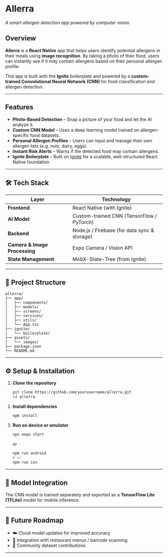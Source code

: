 # Allerra

*A smart allergen detection app powered by computer vision.*

## Overview

**Allerra** is a **React Native** app that helps users identify potential allergens in their meals using **image recognition**.
By taking a photo of their food, users can instantly see if it may contain allergens based on their personal allergen profile.

This app is built with the **Ignite** boilerplate and powered by a **custom-trained Convolutional Neural Network (CNN)** for food classification and allergen detection.

---

## Features

* **Photo-Based Detection** – Snap a picture of your food and let the AI analyze it.
* **Custom CNN Model** – Uses a deep learning model trained on allergen-specific food datasets.
* **Personal Allergen Profiles** – Users can input and manage their own allergen lists (e.g. nuts, dairy, eggs).
* **Instant Risk Alerts** – Warns if the detected food may contain allergens.
* **Ignite Boilerplate** – Built on [Ignite](https://github.com/infinitered/ignite) for a scalable, well-structured React Native foundation.

---

## 🛠️ Tech Stack

| Layer                         | Technology                                   |
| ----------------------------- | -------------------------------------------- |
| **Frontend**                  | React Native (with Ignite)                   |
| **AI Model**                  | Custom-trained CNN (TensorFlow / PyTorch)    |
| **Backend**                   | Node.js / Firebase (for data sync & storage) |
| **Camera & Image Processing** | Expo Camera / Vision API                     |
| **State Management**          | MobX-State-Tree (from Ignite)                |

---

## 🧩 Project Structure

```
allerra/
├── app/
│   ├── components/
│   ├── models/
│   ├── screens/
│   ├── services/
│   ├── utils/
│   └── App.tsx
├── ignite/
│   └── boilerplate/
├── assets/
│   └── images/
├── package.json
└── README.md
```

---

## ⚙️ Setup & Installation

1. **Clone the repository**

   ```bash
   git clone https://github.com/yourusername/allerra.git
   cd allerra
   ```

2. **Install dependencies**

   ```bash
   npm install
   ```

3. **Run on device or emulator**

   ```bash
   npx expo start
   ```

   or

   ```bash
   npm run android
   # or
   npm run ios
   ```

---

## 🧠 Model Integration

The CNN model is trained separately and exported as a **TensorFlow Lite (TFLite)**  model for mobile inference.

---

## 🔮 Future Roadmap

* ☁️ Cloud model updates for improved accuracy
* 🍴 Integration with restaurant menus / barcode scanning
* 💬 Community dataset contributions

---



<!-- ## Getting Started

```bash
npm install --legacy-peer-deps
npm run start
```

To make things work on your local simulator, or on your phone, you need first to [run `eas build`](https://github.com/infinitered/ignite/blob/master/docs/expo/EAS.md). We have many shortcuts on `package.json` to make it easier:

```bash
npm run build:ios:sim # build for ios simulator
npm run build:ios:device # build for ios device
npm run build:ios:prod # build for ios device
```

### `./assets` directory

This directory is designed to organize and store various assets, making it easy for you to manage and use them in your application. The assets are further categorized into subdirectories, including `icons` and `images`:

```tree
assets
├── icons
└── images
```

**icons**
This is where your icon assets will live. These icons can be used for buttons, navigation elements, or any other UI components. The recommended format for icons is PNG, but other formats can be used as well.

Ignite comes with a built-in `Icon` component. You can find detailed usage instructions in the [docs](https://github.com/infinitered/ignite/blob/master/docs/boilerplate/app/components/Icon.md).

**images**
This is where your images will live, such as background images, logos, or any other graphics. You can use various formats such as PNG, JPEG, or GIF for your images.

Another valuable built-in component within Ignite is the `AutoImage` component. You can find detailed usage instructions in the [docs](https://github.com/infinitered/ignite/blob/master/docs/Components-AutoImage.md).

How to use your `icon` or `image` assets:

```typescript
import { Image } from 'react-native';

const MyComponent = () => {
  return (
    <Image source={require('assets/images/my_image.png')} />
  );
};
```

## Running Maestro end-to-end tests

Follow our [Maestro Setup](https://ignitecookbook.com/docs/recipes/MaestroSetup) recipe.

## Next Steps

### Ignite Cookbook

[Ignite Cookbook](https://ignitecookbook.com/) is an easy way for developers to browse and share code snippets (or “recipes”) that actually work.

### Upgrade Ignite boilerplate

Read our [Upgrade Guide](https://ignitecookbook.com/docs/recipes/UpdatingIgnite) to learn how to upgrade your Ignite project.

## Community

⭐️ Help us out by [starring on GitHub](https://github.com/infinitered/ignite), filing bug reports in [issues](https://github.com/infinitered/ignite/issues) or [ask questions](https://github.com/infinitered/ignite/discussions).

💬 Join us on [Slack](https://join.slack.com/t/infiniteredcommunity/shared_invite/zt-1f137np4h-zPTq_CbaRFUOR_glUFs2UA) to discuss.

📰 Make our Editor-in-chief happy by [reading the React Native Newsletter](https://reactnativenewsletter.com/). -->
